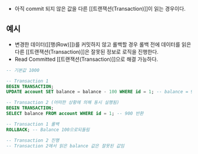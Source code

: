 - 아직 commit 되지 않은 값을 다른 [[트랜잭션(Transaction)]]이 읽는 경우이다.


## 예시

- 변경한 데이터([[행(Row)]])를 커밋하지 않고 롤백할 경우 롤백 전에 데이터를 읽은 다른 [[트랜잭션(Transaction)]]은 잘못된 정보로 로직을 진행한다.
- Read Committed [[트랜잭션(Transaction)]]으로 해결 가능하다.


```sql
-- 기본값 1000

-- Transaction 1
BEGIN TRANSACTION;
UPDATE account SET balance = balance - 100 WHERE id = 1; -- balance = 900

-- Transaction 2 (어떠한 상황에 의해 동시 실행됨)
BEGIN TRANSACTION;
SELECT balance FROM account WHERE id = 1; -- 900 반환

-- Transaction 1 롤백
ROLLBACK; -- Balance 100으로되돌림

-- Transaction 2 진행
-- Transaction 2에서 읽은 balance 값은 잘못된 값임
```